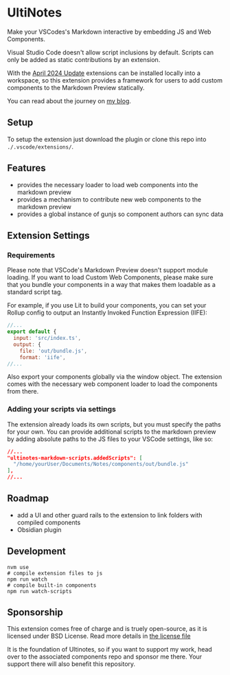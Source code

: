 # UltiNotes

Make your VSCodes's Markdown interactive by embedding JS and Web Components.

Visual Studio Code doesn't allow script inclusions by default. Scripts can only be added as static contributions by an extension.

With the [April 2024 Update](https://code.visualstudio.com/updates/v1_89#_local-workspace-extensions) extensions can be installed locally into a workspace, so this extension provides a framework for users to add custom components to the Markdown Preview statically.

You can read about the journey on [my blog](https://kiesthardt.com/blog/hacking-vscode-csp/).

## Setup

To setup the extension just download the plugin or clone this repo into `./.vscode/extensions/`.

## Features

- provides the necessary loader to load web components into the markdown preview
- provides a mechanism to contribute new web components to the markdown preview
- provides a global instance of gunjs so component authors can sync data

## Extension Settings

### Requirements

Please note that VSCode's Markdown Preview doesn't support module loading. If you want to load Custom Web Components, please make sure that you bundle your components in a way that makes them loadable as a standard script tag.

For example, if you use Lit to build your components, you can set your Rollup config to output an Instantly Invoked Function Expression (IIFE):

```js
//...
export default {
  input: 'src/index.ts',
  output: {
    file: 'out/bundle.js',
    format: 'iife',
//...
```
Also export your components globally via the window object.
The extension comes with the necessary web component loader to load the components from there.

### Adding your scripts via settings

The extension already loads its own scripts, but you must specify the paths for your own.
You can provide additional scripts to the markdown preview by adding absolute paths to the JS files to your VSCode settings, like so:

```json
//...
"ultinotes-markdown-scripts.addedScripts": [
  "/home/yourUser/Documents/Notes/components/out/bundle.js"
],
//...
```


## Roadmap

- add a UI and other guard rails to the extension to link folders with compiled components
- Obsidian plugin

## Development

```
nvm use
# compile extension files to js
npm run watch
# compile built-in components
npm run watch-scripts
```

## Sponsorship

This extension comes free of charge and is truely open-source, as it is licensed under BSD License. Read more details in [the license file](./LICENSE)

It is the foundation of Ultinotes, so if you want to support my work, head over to the associated components repo and sponsor me there. Your support there will also benefit this repository.

